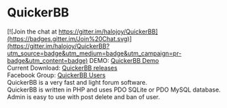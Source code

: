 # QuickerBB

[![Join the chat at https://gitter.im/halojoy/QuickerBB](https://badges.gitter.im/Join%20Chat.svg)](https://gitter.im/halojoy/QuickerBB?utm_source=badge&utm_medium=badge&utm_campaign=pr-badge&utm_content=badge)
DEMO: <a href="http://188.122.128.27/">QuickerBB Demo</a><br />
Current Download: <a href="http://github.com/halojoy/QuickerBB/releases/latest">QuickerBB releases</a><br />
Facebook Group: <a href="http://www.facebook.com/groups/1504565419833757/">QuickerBB Users</a><br />
QuickerBB is a very fast and light forum software.<br />
QuickerBB is written in PHP and uses PDO SQLite or PDO MySQL database.<br />
Admin is easy to use with post delete and ban of user.
